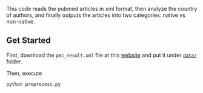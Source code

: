 This code reads the pubmed articles in xml format, then analyze the country of authors, and finally outputs the articles into two categories: native vs non-native.

## Get Started
First, download the `pmc_result.xml` file at this [website](https://www.ncbi.nlm.nih.gov/pmc/?term=one) and put it under [`data/`](data/) folder.

Then, execute 
```bash
python preprocess.py
```